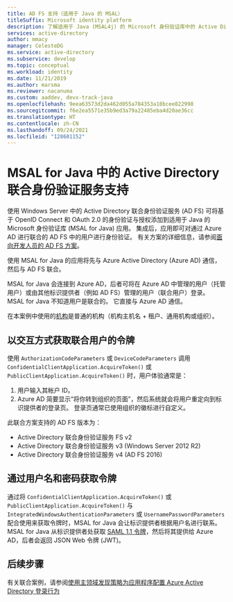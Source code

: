 ```yaml
---
title: AD FS 支持（适用于 Java 的 MSAL）
titleSuffix: Microsoft identity platform
description: 了解适用于 Java (MSAL4j) 的 Microsoft 身份验证库中的 Active Directory 联合身份验证服务 (AD FS) 支持。
services: active-directory
author: mmacy
manager: CelesteDG
ms.service: active-directory
ms.subservice: develop
ms.topic: conceptual
ms.workload: identity
ms.date: 11/21/2019
ms.author: marsma
ms.reviewer: nacanuma
ms.custom: aaddev, devx-track-java
ms.openlocfilehash: 9eea63573d2da462d055a784353a18bcee822998
ms.sourcegitcommit: f6e2ea5571e35b9ed3a79a22485eba4d20ae36cc
ms.translationtype: HT
ms.contentlocale: zh-CN
ms.lasthandoff: 09/24/2021
ms.locfileid: "128601152"
---
```

# <a name="active-directory-federation-services-support-in-msal-for-java"></a>MSAL for Java 中的 Active Directory 联合身份验证服务支持

使用 Windows Server 中的 Active Directory 联合身份验证服务 (AD FS) 可将基于 OpenID Connect 和 OAuth 2.0 的身份验证与授权添加到适用于 Java 的 Microsoft 身份验证库 (MSAL for Java) 应用。 集成后，应用即可对通过 Azure AD 进行联合的 AD FS 中的用户进行身份验证。 有关方案的详细信息，请参阅[面向开发人员的 AD FS 方案](/windows-server/identity/ad-fs/ad-fs-development)。

使用 MSAL for Java 的应用将先与 Azure Active Directory (Azure AD) 通信，然后与 AD FS 联合。

MSAL for Java 会连接到 Azure AD，后者可将在 Azure AD 中管理的用户（托管用户）或由其他标识提供者（例如 AD FS）管理的用户（联合用户）登录。 MSAL for Java 不知道用户是联合的。 它直接与 Azure AD 通信。

在本案例中使用的[机构](msal-client-application-configuration.md#authority)是普通的机构（机构主机名 + 租户、通用机构或组织）。

## <a name="acquire-a-token-interactively-for-a-federated-user"></a>以交互方式获取联合用户的令牌

使用 `AuthorizationCodeParameters` 或 `DeviceCodeParameters` 调用 `ConfidentialClientApplication.AcquireToken()` 或 `PublicClientApplication.AcquireToken()` 时，用户体验通常是：

1. 用户输入其帐户 ID。
2. Azure AD 简要显示“将你转到组织的页面”，然后系统就会将用户重定向到标识提供者的登录页。 登录页通常已使用组织的徽标进行自定义。

此联合方案支持的 AD FS 版本为：
- Active Directory 联合身份验证服务 FS v2
- Active Directory 联合身份验证服务 v3 (Windows Server 2012 R2)
- Active Directory 联合身份验证服务 v4 (AD FS 2016)

## <a name="acquire-a-token-via-username-and-password"></a>通过用户名和密码获取令牌

通过将 `ConfidentialClientApplication.AcquireToken()` 或 `PublicClientApplication.AcquireToken()` 与 `IntegratedWindowsAuthenticationParameters` 或 `UsernamePasswordParameters` 配合使用来获取令牌时，MSAL for Java 会让标识提供者根据用户名进行联系。 MSAL for Java 从标识提供者处获取 [SAML 1.1 令牌](reference-saml-tokens.md)，然后将其提供给 Azure AD，后者会返回 JSON Web 令牌 (JWT)。

## <a name="next-steps"></a>后续步骤

有关联合案例，请参阅[使用主领域发现策略为应用程序配置 Azure Active Directory 登录行为](../manage-apps/configure-authentication-for-federated-users-portal.md)